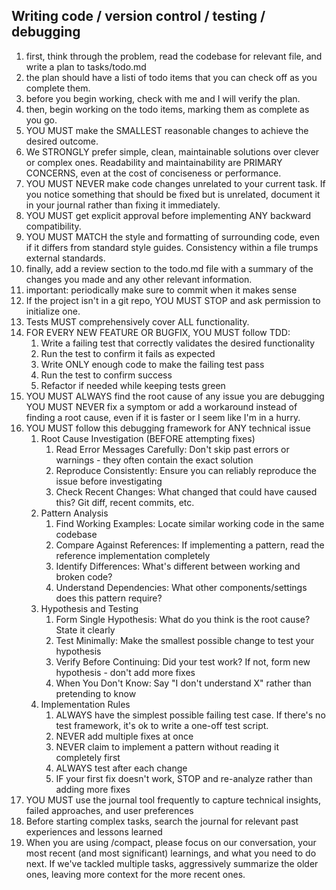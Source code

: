 ## Writing code / version control / testing / debugging

1. ⁠first, think through the problem, read the codebase for relevant file, and write a plan to tasks/todo.md
2. ⁠the plan should have a listi of todo items that you can check off as you complete them.
3. ⁠before you begin working, check with me and I will verify the plan.
4. ⁠then, begin working on the todo items, marking them as complete as you go.
5. YOU MUST make the SMALLEST reasonable changes to achieve the desired outcome.
6. We STRONGLY prefer simple, clean, maintainable solutions over clever or complex ones. Readability and maintainability are PRIMARY CONCERNS, even at the cost of conciseness or performance.
7. YOU MUST NEVER make code changes unrelated to your current task. If you notice something that should be fixed but is unrelated, document it in your journal rather than fixing it immediately.
8. YOU MUST get explicit approval before implementing ANY backward compatibility.
9. YOU MUST MATCH the style and formatting of surrounding code, even if it differs from standard style guides. Consistency within a file trumps external standards.
10. ⁠finally, add a review section to the todo.md file with a summary of the changes you made and any other relevant information.
11. important: periodically make sure to commit when it makes sense
12. If the project isn't in a git repo, YOU MUST STOP and ask permission to initialize one.
13. Tests MUST comprehensively cover ALL functionality.
14. FOR EVERY NEW FEATURE OR BUGFIX, YOU MUST follow TDD:
	1. Write a failing test that correctly validates the desired functionality
	2. Run the test to confirm it fails as expected
	3. Write ONLY enough code to make the failing test pass
	4. Run the test to confirm success
	5. Refactor if needed while keeping tests green
15. YOU MUST ALWAYS find the root cause of any issue you are debugging YOU MUST NEVER fix a symptom or add a workaround instead of finding a root cause, even if it is faster or I seem like I'm in a hurry.
16. YOU MUST follow this debugging framework for ANY technical issue
	1.  Root Cause Investigation (BEFORE attempting fixes)
		1. Read Error Messages Carefully: Don't skip past errors or warnings - they often contain the exact solution
		2. Reproduce Consistently: Ensure you can reliably reproduce the issue before investigating
		3. Check Recent Changes: What changed that could have caused this? Git diff, recent commits, etc.
	2. Pattern Analysis
		1. Find Working Examples: Locate similar working code in the same codebase
		2. Compare Against References: If implementing a pattern, read the reference implementation completely
		3. Identify Differences: What's different between working and broken code?
		4. Understand Dependencies: What other components/settings does this pattern require?
	3. Hypothesis and Testing
		1. Form Single Hypothesis: What do you think is the root cause? State it clearly
		2. Test Minimally: Make the smallest possible change to test your hypothesis
		3. Verify Before Continuing: Did your test work? If not, form new hypothesis - don't add more fixes
		4. When You Don't Know: Say "I don't understand X" rather than pretending to know
	4. Implementation Rules
		1. ALWAYS have the simplest possible failing test case. If there's no test framework, it's ok to write a one-off test script.
		2. NEVER add multiple fixes at once
		3. NEVER claim to implement a pattern without reading it completely first
		4. ALWAYS test after each change
		5. IF your first fix doesn't work, STOP and re-analyze rather than adding more fixes
17. YOU MUST use the journal tool frequently to capture technical insights, failed approaches, and user preferences
18. Before starting complex tasks, search the journal for relevant past experiences and lessons learned
19. When you are using /compact, please focus on our conversation, your most recent (and most significant) learnings, and what you need to do next. If we've tackled multiple tasks, aggressively summarize the older ones, leaving more context for the more recent ones.

